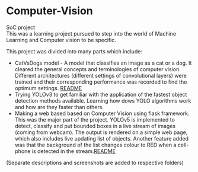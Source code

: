 # Computer-Vision

SoC project <br>
This was a learning project pursued to step into the world of Machine Learning and Computer vision to be specific.<br>

This project was divided into many parts which include:
- CatVsDogs model - A model that classifies an image as a cat or a dog. It cleared the general concepts and terminologies of computer vision. Different architectures (different settings of convolutional layers) were trained and their corresponding performance was recorded to find the optimum settings. [README](https://github.com/BroadParadox/Computer-Vision-Web-App/blob/main/CatsvsDogs/README.md)
- Trying YOLOv3 to get familiar with the application of the fastest object detection methods available. Learning how dows YOLO algorithms work and how are they faster than others.
- Making a web based based on Computer Vision using flask framework. This was the major part of the project. YOLOv5 is implemented to detect, 
classify and put bounded boxes in a live stream of images (coming from webcam). The output is rendered on a simple web page, which also includes live
updating list of objects. Another feature added was that the background of the list changes colour to RED when a cell-phone is detected in the stream.[README](https://github.com/BroadParadox/Computer-Vision-Web-App/blob/main/Web_App/README.md)

(Separate descriptions and screenshots are added to respective folders)
